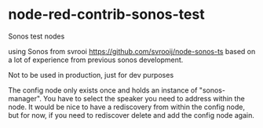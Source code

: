 # node-red-contrib-sonos-test
Sonos test nodes

using Sonos from svrooi https://github.com/svrooij/node-sonos-ts
based on a lot of experience from previous sonos development.

Not to be used in production, just for dev purposes

The config node only exists once and holds an instance of "sonos-manager".
You have to select the speaker you need to address within the node. It would be nice to have a rediscovery from within the config node, but for now, if you need to rediscover delete and add the config node again.

